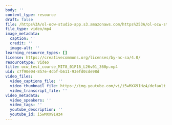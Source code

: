 ```yaml
---
body: ''
content_type: resource
draft: false
file: /https%3A/ol-ocw-studio-app.s3.amazonaws.com/https%253A/ol-ocw-studio-app.s3.amazonaws.com/https%25253A/ol-ocw-studio-app.s3.amazonaws.com/courses/ocw-ci-test-course/ocw_test_course_mit8_01f16_l26v01_360p_360p_16_9.mp4
file_type: video/mp4
image_metadata:
  caption: ''
  credit: ''
  image-alt: ''
learning_resource_types: []
license: https://creativecommons.org/licenses/by-nc-sa/4.0/
resourcetype: Video
title: ocw_test_course_MIT8_01F16_L26v01_360p.mp4
uid: c7f90e04-857e-4cbf-b611-93efd0cde98d
video_files:
  video_captions_file: ''
  video_thumbnail_file: https://img.youtube.com/vi/i5wMXX91Hz4/default.jpg
  video_transcript_file: ''
video_metadata:
  video_speakers: ''
  video_tags: ''
  youtube_description: ''
  youtube_id: i5wMXX91Hz4
---
```


